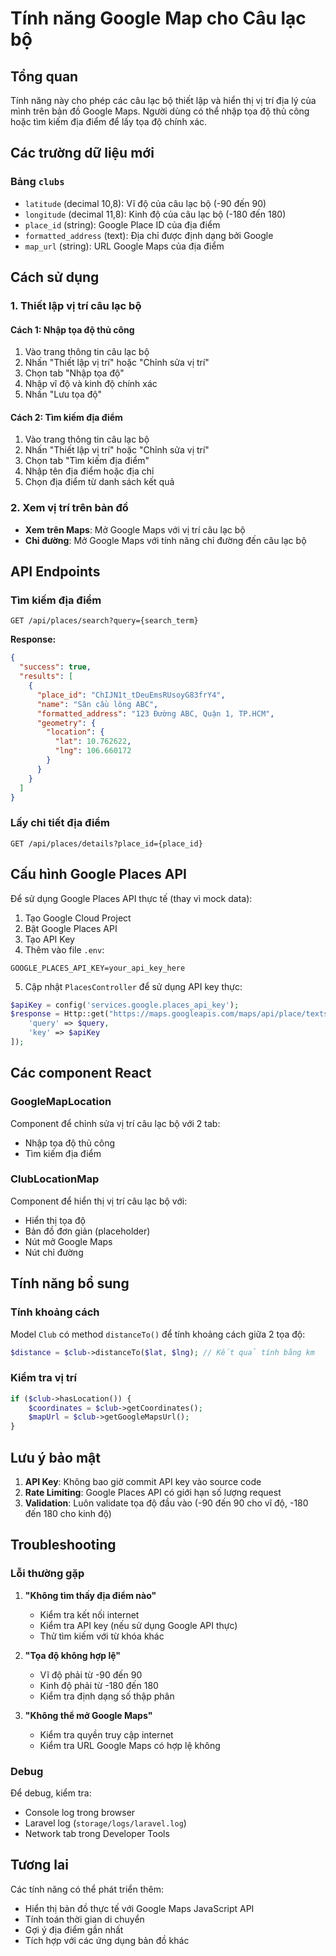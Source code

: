 # Tính năng Google Map cho Câu lạc bộ

## Tổng quan

Tính năng này cho phép các câu lạc bộ thiết lập và hiển thị vị trí địa lý của mình trên bản đồ Google Maps. Người dùng có thể nhập tọa độ thủ công hoặc tìm kiếm địa điểm để lấy tọa độ chính xác.

## Các trường dữ liệu mới

### Bảng `clubs`

- `latitude` (decimal 10,8): Vĩ độ của câu lạc bộ (-90 đến 90)
- `longitude` (decimal 11,8): Kinh độ của câu lạc bộ (-180 đến 180)
- `place_id` (string): Google Place ID của địa điểm
- `formatted_address` (text): Địa chỉ được định dạng bởi Google
- `map_url` (string): URL Google Maps của địa điểm

## Cách sử dụng

### 1. Thiết lập vị trí câu lạc bộ

#### Cách 1: Nhập tọa độ thủ công
1. Vào trang thông tin câu lạc bộ
2. Nhấn "Thiết lập vị trí" hoặc "Chỉnh sửa vị trí"
3. Chọn tab "Nhập tọa độ"
4. Nhập vĩ độ và kinh độ chính xác
5. Nhấn "Lưu tọa độ"

#### Cách 2: Tìm kiếm địa điểm
1. Vào trang thông tin câu lạc bộ
2. Nhấn "Thiết lập vị trí" hoặc "Chỉnh sửa vị trí"
3. Chọn tab "Tìm kiếm địa điểm"
4. Nhập tên địa điểm hoặc địa chỉ
5. Chọn địa điểm từ danh sách kết quả

### 2. Xem vị trí trên bản đồ

- **Xem trên Maps**: Mở Google Maps với vị trí câu lạc bộ
- **Chỉ đường**: Mở Google Maps với tính năng chỉ đường đến câu lạc bộ

## API Endpoints

### Tìm kiếm địa điểm
```
GET /api/places/search?query={search_term}
```

**Response:**
```json
{
  "success": true,
  "results": [
    {
      "place_id": "ChIJN1t_tDeuEmsRUsoyG83frY4",
      "name": "Sân cầu lông ABC",
      "formatted_address": "123 Đường ABC, Quận 1, TP.HCM",
      "geometry": {
        "location": {
          "lat": 10.762622,
          "lng": 106.660172
        }
      }
    }
  ]
}
```

### Lấy chi tiết địa điểm
```
GET /api/places/details?place_id={place_id}
```

## Cấu hình Google Places API

Để sử dụng Google Places API thực tế (thay vì mock data):

1. Tạo Google Cloud Project
2. Bật Google Places API
3. Tạo API Key
4. Thêm vào file `.env`:
```
GOOGLE_PLACES_API_KEY=your_api_key_here
```

5. Cập nhật `PlacesController` để sử dụng API key thực:
```php
$apiKey = config('services.google.places_api_key');
$response = Http::get("https://maps.googleapis.com/maps/api/place/textsearch/json", [
    'query' => $query,
    'key' => $apiKey
]);
```

## Các component React

### GoogleMapLocation
Component để chỉnh sửa vị trí câu lạc bộ với 2 tab:
- Nhập tọa độ thủ công
- Tìm kiếm địa điểm

### ClubLocationMap
Component để hiển thị vị trí câu lạc bộ với:
- Hiển thị tọa độ
- Bản đồ đơn giản (placeholder)
- Nút mở Google Maps
- Nút chỉ đường

## Tính năng bổ sung

### Tính khoảng cách
Model `Club` có method `distanceTo()` để tính khoảng cách giữa 2 tọa độ:
```php
$distance = $club->distanceTo($lat, $lng); // Kết quả tính bằng km
```

### Kiểm tra vị trí
```php
if ($club->hasLocation()) {
    $coordinates = $club->getCoordinates();
    $mapUrl = $club->getGoogleMapsUrl();
}
```

## Lưu ý bảo mật

1. **API Key**: Không bao giờ commit API key vào source code
2. **Rate Limiting**: Google Places API có giới hạn số lượng request
3. **Validation**: Luôn validate tọa độ đầu vào (-90 đến 90 cho vĩ độ, -180 đến 180 cho kinh độ)

## Troubleshooting

### Lỗi thường gặp

1. **"Không tìm thấy địa điểm nào"**
   - Kiểm tra kết nối internet
   - Kiểm tra API key (nếu sử dụng Google API thực)
   - Thử tìm kiếm với từ khóa khác

2. **"Tọa độ không hợp lệ"**
   - Vĩ độ phải từ -90 đến 90
   - Kinh độ phải từ -180 đến 180
   - Kiểm tra định dạng số thập phân

3. **"Không thể mở Google Maps"**
   - Kiểm tra quyền truy cập internet
   - Kiểm tra URL Google Maps có hợp lệ không

### Debug

Để debug, kiểm tra:
- Console log trong browser
- Laravel log (`storage/logs/laravel.log`)
- Network tab trong Developer Tools

## Tương lai

Các tính năng có thể phát triển thêm:
- Hiển thị bản đồ thực tế với Google Maps JavaScript API
- Tính toán thời gian di chuyển
- Gợi ý địa điểm gần nhất
- Tích hợp với các ứng dụng bản đồ khác
